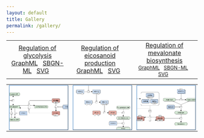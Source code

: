 ```yaml
---
layout: default
title: Gallery
permalink: /gallery/
---
```


<!--<a href="/glycolysis/">Regulation of glycolysis</a> | <a href="/mevalonate/">Regulation of mevalonate biosynthesis</a> | <a href="/eicosanoids/">Regulation of eicosanoid production</a> 
---|---|---
<a href="/glycolysis/"><img src="/images/maps/F001-glycolysis-cut.png"/></a> | <a href="/mevalonate/"><img src="/images/maps/F003-mevalonate-cut.png"/></a> | <a href="/eicosanoids/"><img src="/images/maps/F002-eicosanoids-cut.png"/></a>-->

<table>
    <tr>
      <td style="width: 320px;" align="center"><font size="3"><a href="/glycolysis/">Regulation of <br />glycolysis</a> <br /> <a href="/downloads/F001-glycolysis.graphml" target="_blank">GraphML</a> &nbsp;
<a href="/downloads/F001-glycolysis.sbgn" target="_blank">SBGN-ML</a> &nbsp;
<a href="/downloads/F001-glycolysis.svg" target="_blank">SVG</a> &nbsp;</font></td>
      <td style="width: 320px;" align="center"><font size="3"><a href="/eicosanoids/">Regulation of <br />eicosanoid production</a> <br /> <a href="/downloads/F002-eicosanoids.graphml" target="_blank">GraphML</a> &nbsp;
<!--<a href="/downloads/F002-eicosanoids.sbgn" target="_blank">SBGN-ML</a> &nbsp;-->
<a href="/downloads/F002-eicosanoids.svg" target="_blank">SVG</a> &nbsp;</font></td>
      <td style="width: 320px;" align="center"><font size="3"><a href="/mevalonate/">Regulation of <br />mevalonate biosynthesis</a> </font> <br /> <font size="2"> <a href="/downloads/F003-mevalonate.graphml" target="_blank">GraphML</a> &nbsp;
<a href="/downloads/F003-mevalonate.sbgn" target="_blank">SBGN-ML</a> &nbsp;
<a href="/downloads/F003-mevalonate.svg" target="_blank">SVG</a> &nbsp;</font></td>
    </tr>
</table>
<table>
    <tr>
      <td style="width: 320px;" align="center"><a href="/glycolysis/"><img src="/images/maps/F001-glycolysis-cut.png" style="border: #4182C4 1px outset; width: 240px; display: block; margin-left: auto; margin-right: auto;"/></a></td>
      <td style="width: 320px;" align="center"><img src="/images/maps/F002-eicosanoids-cut.png" style="border: #4182C4 1px outset; width: 240px; display: block; margin-left: auto; margin-right: auto;"/></td>
      <td style="width: 320px;" align="center"><img src="/images/maps/F003-mevalonate-cut.png" style="border: #4182C4 1px outset; width: 240px; display: block; margin-left: auto; margin-right: auto;"/></td>
    </tr>
</table>

